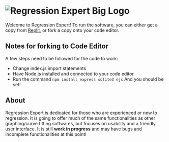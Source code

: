 # ![Regression Expert Big Logo](./public/Images/RegressionExpert-small-logo.png)
Welcome to Regression Expert! To run the software, you can either get a copy from [Replit](https://replit.com/@PHILIPXU1/RegressionExpert-1), or fork a copy onto your code editor.

## Notes for forking to Code Editor
A few steps need to be followed for the code to work:
- Change index.js import statements
- Have Node.js installed and connected to your code editor
- Run the command `npm install express sqlite3 ejs`
And you should be set!

## About
Regression Expert is dedicated for those who are experienced or new to regression. It is going to offer much of the same functionalities as other graphing/curve fitting softwares, but focuses on usability and a friendly user interface. It is still **work in progress** and may have bugs and incomplete functionalities at this point!
